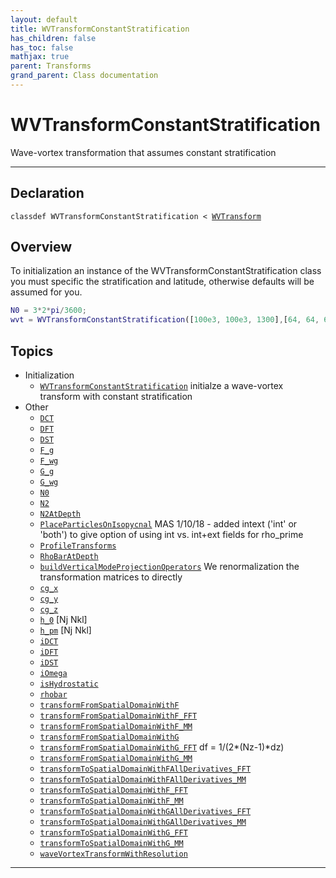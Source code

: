 ```yaml
---
layout: default
title: WVTransformConstantStratification
has_children: false
has_toc: false
mathjax: true
parent: Transforms
grand_parent: Class documentation
---
```


#  WVTransformConstantStratification

Wave-vortex transformation that assumes constant stratification


---

## Declaration

<div class="language-matlab highlighter-rouge"><div class="highlight"><pre class="highlight"><code>classdef WVTransformConstantStratification < <a href="/classes/wvtransform/" title="WVTransform">WVTransform</a></code></pre></div></div>

## Overview
 
  To initialization an instance of the
  WVTransformConstantStratification class you must specific the
  stratification and latitude, otherwise defaults will be assumed for
  you.
  
  ```matlab
  N0 = 3*2*pi/3600;
  wvt = WVTransformConstantStratification([100e3, 100e3, 1300],[64, 64, 65], NN0=N0,latitude=30);
  ```
 
   
  


## Topics
+ Initialization
  + [`WVTransformConstantStratification`](/classes/transforms/wvtransformconstantstratification/wvtransformconstantstratification.html) initialze a wave-vortex transform with constant stratification
+ Other
  + [`DCT`](/classes/transforms/wvtransformconstantstratification/dct.html) 
  + [`DFT`](/classes/transforms/wvtransformconstantstratification/dft.html) 
  + [`DST`](/classes/transforms/wvtransformconstantstratification/dst.html) 
  + [`F_g`](/classes/transforms/wvtransformconstantstratification/f_g.html) 
  + [`F_wg`](/classes/transforms/wvtransformconstantstratification/f_wg.html) 
  + [`G_g`](/classes/transforms/wvtransformconstantstratification/g_g.html) 
  + [`G_wg`](/classes/transforms/wvtransformconstantstratification/g_wg.html) 
  + [`N0`](/classes/transforms/wvtransformconstantstratification/n0.html) 
  + [`N2`](/classes/transforms/wvtransformconstantstratification/n2.html) 
  + [`N2AtDepth`](/classes/transforms/wvtransformconstantstratification/n2atdepth.html) 
  + [`PlaceParticlesOnIsopycnal`](/classes/transforms/wvtransformconstantstratification/placeparticlesonisopycnal.html) MAS 1/10/18 - added intext ('int' or 'both') to give option of using int vs. int+ext fields for rho_prime
  + [`ProfileTransforms`](/classes/transforms/wvtransformconstantstratification/profiletransforms.html) 
  + [`RhoBarAtDepth`](/classes/transforms/wvtransformconstantstratification/rhobaratdepth.html) 
  + [`buildVerticalModeProjectionOperators`](/classes/transforms/wvtransformconstantstratification/buildverticalmodeprojectionoperators.html) We renormalization the transformation matrices to directly
  + [`cg_x`](/classes/transforms/wvtransformconstantstratification/cg_x.html) 
  + [`cg_y`](/classes/transforms/wvtransformconstantstratification/cg_y.html) 
  + [`cg_z`](/classes/transforms/wvtransformconstantstratification/cg_z.html) 
  + [`h_0`](/classes/transforms/wvtransformconstantstratification/h_0.html) [Nj Nkl]
  + [`h_pm`](/classes/transforms/wvtransformconstantstratification/h_pm.html) [Nj Nkl]
  + [`iDCT`](/classes/transforms/wvtransformconstantstratification/idct.html) 
  + [`iDFT`](/classes/transforms/wvtransformconstantstratification/idft.html) 
  + [`iDST`](/classes/transforms/wvtransformconstantstratification/idst.html) 
  + [`iOmega`](/classes/transforms/wvtransformconstantstratification/iomega.html) 
  + [`isHydrostatic`](/classes/transforms/wvtransformconstantstratification/ishydrostatic.html) 
  + [`rhobar`](/classes/transforms/wvtransformconstantstratification/rhobar.html) 
  + [`transformFromSpatialDomainWithF`](/classes/transforms/wvtransformconstantstratification/transformfromspatialdomainwithf.html) 
  + [`transformFromSpatialDomainWithF_FFT`](/classes/transforms/wvtransformconstantstratification/transformfromspatialdomainwithf_fft.html) 
  + [`transformFromSpatialDomainWithF_MM`](/classes/transforms/wvtransformconstantstratification/transformfromspatialdomainwithf_mm.html) 
  + [`transformFromSpatialDomainWithG`](/classes/transforms/wvtransformconstantstratification/transformfromspatialdomainwithg.html) 
  + [`transformFromSpatialDomainWithG_FFT`](/classes/transforms/wvtransformconstantstratification/transformfromspatialdomainwithg_fft.html) df = 1/(2*(Nz-1)*dz)
  + [`transformFromSpatialDomainWithG_MM`](/classes/transforms/wvtransformconstantstratification/transformfromspatialdomainwithg_mm.html) 
  + [`transformToSpatialDomainWithFAllDerivatives_FFT`](/classes/transforms/wvtransformconstantstratification/transformtospatialdomainwithfallderivatives_fft.html) 
  + [`transformToSpatialDomainWithFAllDerivatives_MM`](/classes/transforms/wvtransformconstantstratification/transformtospatialdomainwithfallderivatives_mm.html) 
  + [`transformToSpatialDomainWithF_FFT`](/classes/transforms/wvtransformconstantstratification/transformtospatialdomainwithf_fft.html) 
  + [`transformToSpatialDomainWithF_MM`](/classes/transforms/wvtransformconstantstratification/transformtospatialdomainwithf_mm.html) 
  + [`transformToSpatialDomainWithGAllDerivatives_FFT`](/classes/transforms/wvtransformconstantstratification/transformtospatialdomainwithgallderivatives_fft.html) 
  + [`transformToSpatialDomainWithGAllDerivatives_MM`](/classes/transforms/wvtransformconstantstratification/transformtospatialdomainwithgallderivatives_mm.html) 
  + [`transformToSpatialDomainWithG_FFT`](/classes/transforms/wvtransformconstantstratification/transformtospatialdomainwithg_fft.html) 
  + [`transformToSpatialDomainWithG_MM`](/classes/transforms/wvtransformconstantstratification/transformtospatialdomainwithg_mm.html) 
  + [`waveVortexTransformWithResolution`](/classes/transforms/wvtransformconstantstratification/wavevortextransformwithresolution.html) 


---